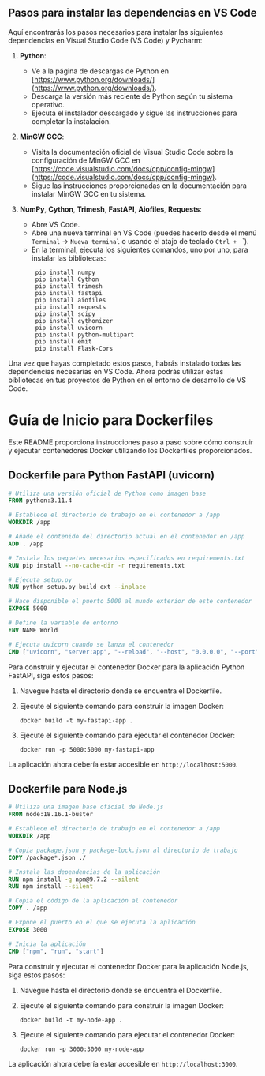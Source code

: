 ## Pasos para instalar las dependencias en VS Code

Aquí encontrarás los pasos necesarios para instalar las siguientes dependencias en Visual Studio Code (VS Code) y Pycharm:

1. **Python**: 
   - Ve a la página de descargas de Python en [https://www.python.org/downloads/](https://www.python.org/downloads/).
   - Descarga la versión más reciente de Python según tu sistema operativo.
   - Ejecuta el instalador descargado y sigue las instrucciones para completar la instalación.

2. **MinGW GCC**:
   - Visita la documentación oficial de Visual Studio Code sobre la configuración de MinGW GCC en [https://code.visualstudio.com/docs/cpp/config-mingw](https://code.visualstudio.com/docs/cpp/config-mingw).
   - Sigue las instrucciones proporcionadas en la documentación para instalar MinGW GCC en tu sistema.

3. **NumPy**, **Cython**, **Trimesh**, **FastAPI**, **Aiofiles**, **Requests**:
   - Abre VS Code.
   - Abre una nueva terminal en VS Code (puedes hacerlo desde el menú `Terminal` -> `Nueva terminal` o usando el atajo de teclado `Ctrl + ` `).
   - En la terminal, ejecuta los siguientes comandos, uno por uno, para instalar las bibliotecas:
     ```
      pip install numpy
      pip install Cython
      pip install trimesh
      pip install fastapi
      pip install aiofiles
      pip install requests
      pip install scipy
      pip install cythonizer
      pip install uvicorn
      pip install python-multipart
      pip install emit
      pip install Flask-Cors

     ```

Una vez que hayas completado estos pasos, habrás instalado todas las dependencias necesarias en VS Code. Ahora podrás utilizar estas bibliotecas en tus proyectos de Python en el entorno de desarrollo de VS Code.


# Guía de Inicio para Dockerfiles

Este README proporciona instrucciones paso a paso sobre cómo construir y ejecutar contenedores Docker utilizando los Dockerfiles proporcionados.

## Dockerfile para Python FastAPI (uvicorn)

```Dockerfile
# Utiliza una versión oficial de Python como imagen base
FROM python:3.11.4

# Establece el directorio de trabajo en el contenedor a /app
WORKDIR /app

# Añade el contenido del directorio actual en el contenedor en /app
ADD . /app

# Instala los paquetes necesarios especificados en requirements.txt
RUN pip install --no-cache-dir -r requirements.txt

# Ejecuta setup.py
RUN python setup.py build_ext --inplace

# Hace disponible el puerto 5000 al mundo exterior de este contenedor
EXPOSE 5000

# Define la variable de entorno
ENV NAME World

# Ejecuta uvicorn cuando se lanza el contenedor
CMD ["uvicorn", "server:app", "--reload", "--host", "0.0.0.0", "--port", "5000"]
```

Para construir y ejecutar el contenedor Docker para la aplicación Python FastAPI, siga estos pasos:

1. Navegue hasta el directorio donde se encuentra el Dockerfile.

2. Ejecute el siguiente comando para construir la imagen Docker:

    ```
    docker build -t my-fastapi-app .
    ```

3. Ejecute el siguiente comando para ejecutar el contenedor Docker:

    ```
    docker run -p 5000:5000 my-fastapi-app
    ```

La aplicación ahora debería estar accesible en `http://localhost:5000`.

## Dockerfile para Node.js

```Dockerfile
# Utiliza una imagen base oficial de Node.js
FROM node:18.16.1-buster

# Establece el directorio de trabajo en el contenedor a /app
WORKDIR /app

# Copia package.json y package-lock.json al directorio de trabajo
COPY /package*.json ./

# Instala las dependencias de la aplicación
RUN npm install -g npm@9.7.2 --silent
RUN npm install --silent

# Copia el código de la aplicación al contenedor
COPY . /app

# Expone el puerto en el que se ejecuta la aplicación
EXPOSE 3000

# Inicia la aplicación
CMD ["npm", "run", "start"]

```

Para construir y ejecutar el contenedor Docker para la aplicación Node.js, siga estos pasos:

1. Navegue hasta el directorio donde se encuentra el Dockerfile.

2. Ejecute el siguiente comando para construir la imagen Docker:

    ```
    docker build -t my-node-app .
    ```

3. Ejecute el siguiente comando para ejecutar el contenedor Docker:

    ```
    docker run -p 3000:3000 my-node-app
    ```

La aplicación ahora debería estar accesible en `http://localhost:3000`.

